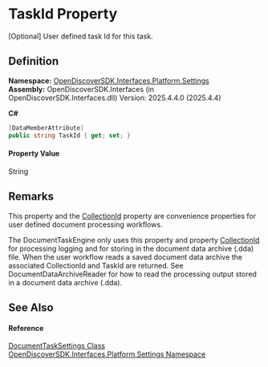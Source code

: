# TaskId Property


[Optional] User defined task Id for this task.



## Definition
**Namespace:** <a href="a4de3d25-b44d-10c7-9f7b-6e96e612f300">OpenDiscoverSDK.Interfaces.Platform.Settings</a>  
**Assembly:** OpenDiscoverSDK.Interfaces (in OpenDiscoverSDK.Interfaces.dll) Version: 2025.4.4.0 (2025.4.4)

**C#**
``` C#
[DataMemberAttribute]
public string TaskId { get; set; }
```



#### Property Value
String

## Remarks

This property and the <a href="f30dc13a-84bb-8d14-d411-e3b2bf578662">CollectionId</a> property are convenience properties for user defined document processing workflows.

The DocumentTaskEngine only uses this property and property <a href="f30dc13a-84bb-8d14-d411-e3b2bf578662">CollectionId</a> for processing logging and for storing in the document data archive (.dda) file. When the user workflow reads a saved document data archive the associated CollectionId and TaskId are returned. See DocumentDataArchiveReader for how to read the processing output stored in a document data archive (.dda).


## See Also


#### Reference
<a href="15834f2e-5778-5912-a2cc-a92e9d2e78fb">DocumentTaskSettings Class</a>  
<a href="a4de3d25-b44d-10c7-9f7b-6e96e612f300">OpenDiscoverSDK.Interfaces.Platform.Settings Namespace</a>  
